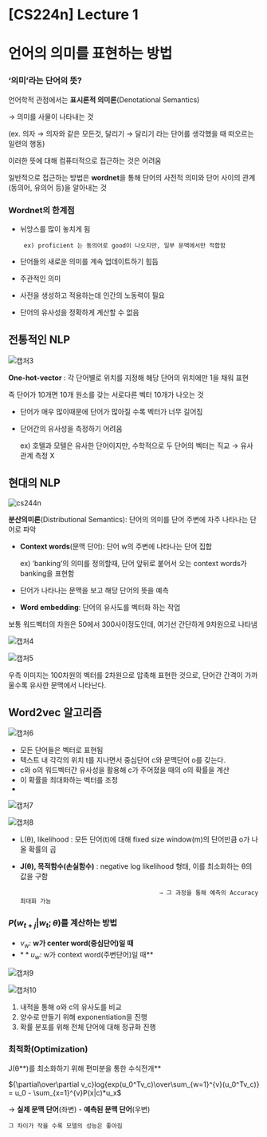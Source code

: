 # [CS224n] Lecture 1

# 언어의 의미를 표현하는 방법

### ‘의미’라는 단어의 뜻?

언어학적 관점에서는 **표시론적 의미론**(Denotational Semantics)

→ 의미를 사물이 나타내는 것

(ex. 의자 → 의자와 같은 모든것, 달리기 → 달리기 라는 단어를 생각했을 때 떠오르는 일련의 행동)

이러한 뜻에 대해 컴퓨터적으로 접근하는 것은 어려움

일반적으로 접근하는 방법은 **wordnet**을 통해 단어의 사전적 의미와 단어 사이의 관계(동의어, 유의어 등)을 알아내는 것

### Wordnet의 한계점

- 뉘앙스를 많이 놓치게 됨

       ex) proficient 는 동의어로 good이 나오지만, 일부 문맥에서만 적합함

- 단어들의 새로운 의미를 계속 업데이트하기 힘듬
- 주관적인 의미
- 사전을 생성하고 적용하는데 인간의 노동력이 필요
- 단어의 유사성을 정확하게 계산할 수 없음

## 전통적인 NLP

![캡처3](https://user-images.githubusercontent.com/99728502/226260322-29c5ca64-25a2-4004-a98b-bff838b19c43.png)

**One-hot-vector** : 각 단어별로 위치를 지정해 해당 단어의 위치에만 1을 채워 표현

즉 단어가 10개면 10개 원소를 갖는 서로다른 벡터 10개가 나오는 것

- 단어가 매우 많이때문에 단어가 많아질 수록 벡터가 너무 길어짐
- 단어간의 유사성을 측정하기 어려움
    
    ex) 호텔과 모텔은 유사한 단어이지만, 수학적으로 두 단어의 벡터는 직교 → 유사관계 측정 X
    

## 현대의 NLP

![cs244n](https://user-images.githubusercontent.com/99728502/226260357-17927e71-1322-489b-b918-c1df7610bde6.png)

**분산의미론**(Distributional Semantics): 단어의 의미를 단어 주변에 자주 나타나는 단어로 파악

- **Context words**(문맥 단어): 단어 w의 주변에 나타나는 단어 집합
    
    ex) ‘banking’의 의미를 정의할때, 단어 앞뒤로 붙어서 오는 context words가 banking을 표현함
    
- 단어가 나타나는 문맥을 보고 해당 단어의 뜻을 예측
- **Word embedding**: 단어의 유사도를 벡터화 하는 작업

보통 워드벡터의 차원은 50에서 300사이정도인데, 여기선 간단하게 9차원으로 나타냄

![캡처4](https://user-images.githubusercontent.com/99728502/226260516-ef0fe018-0e41-464b-a397-020e3513ee96.png)

![캡처5](https://user-images.githubusercontent.com/99728502/226260521-479621d2-c65e-4605-86d2-c435e2c97dc8.png)

우측 이미지는 100차원의 벡터를 2차원으로 압축해 표현한 것으로, 단어간 간격이 가까울수록 유사한 문맥에서 나타난다.

## Word2vec 알고리즘

![캡처6](https://user-images.githubusercontent.com/99728502/226260550-d91fcecb-39aa-4a79-8ab1-5b0728809517.png)

- 모든 단어들은 벡터로 표현됨
- 텍스트 내 각각의 위치 t를 지나면서 중심단어 c와 문맥단어 o를 갖는다.
- c와 o의 워드벡터간 유사성을 활용해 c가 주어졌을 때의 o의 확률을 계산
- 이 확률을 최대화하는 벡터를 조정
- 
![캡처7](https://user-images.githubusercontent.com/99728502/226260569-1d59e47c-360c-4f4a-b8bb-89e03c4822f3.png)

![캡처8](https://user-images.githubusercontent.com/99728502/226260575-f11723dd-742f-452a-8a7e-4d1b143d5574.png)

- L(θ), likelihood : 모든 단어(t)에 대해 fixed size window(m)의 단어만큼 o가 나올 확률의 곱
- **J(θ), 목적함수(손실함수)** : negative log likelihood 형태, 이를 최소화하는 θ의 값을 구함
    
                                             → 그 과정을 통해 예측의 Accuracy 최대화 가능
    

 

### $P(w_{t+j} |w_t;θ)$를 계산하는 방법

- $\nu_w:$ **w가 center word(중심단어)일 때**
- $**u_w:$ w가 context word(주변단어)일 때**

![캡처9](https://user-images.githubusercontent.com/99728502/226260590-a23ed1a7-de91-4676-b065-025f75f8ed51.png)

![캡처10](https://user-images.githubusercontent.com/99728502/226260599-4751444e-4462-4617-a460-ecbd42b12171.png)

1. 내적을 통해 o와 c의 유사도를 비교
2. 양수로 만들기 위해 exponentiation을 진행
3. 확률 분포를 위해 전체 단어에 대해 정규화 진행

### 최적화(Optimization)

J(θ**)를 최소화하기 위해 편미분을 통한 수식전개**

${\partial\over\partial v_c}log{exp(u_0^Tv_c)\over\sum_{w=1}^{v}(u_0^Tv_c)} = u_0 - \sum_{x=1}^{v}P(x|c)*u_x$

→ **실제 문맥 단어**(좌변) - **예측된 문맥 단어**(우변)

    그 차이가 작을 수록 모델의 성능은 좋아짐
